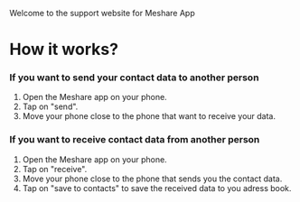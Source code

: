 Welcome to the support website for Meshare App

# How it works?

### If you want to send your contact data to another person

1. Open the Meshare app on your phone.
2. Tap on "send".
3. Move your phone close to the  phone that want to receive your data.

### If you want to receive contact data from another person

1. Open the Meshare app on your phone.
2. Tap on "receive".
3. Move your phone close to the phone that sends you the contact data.
4. Tap on "save to contacts" to save the received data to you adress book.
